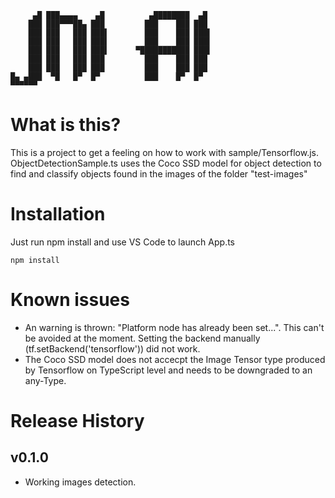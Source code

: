 ```
     ▄█ ███▄▄▄▄    ▄█          ▄████████  ▄█  
    ███ ███▀▀▀██▄ ███         ███    ███ ███  
    ███ ███   ███ ███▌        ███    ███ ███▌ 
    ███ ███   ███ ███▌        ███    ███ ███▌ 
    ███ ███   ███ ███▌      ▀███████████ ███▌ 
    ███ ███   ███ ███         ███    ███ ███  
    ███ ███   ███ ███         ███    ███ ███  
█▄ ▄███  ▀█   █▀  █▀          ███    █▀  █▀   
▀▀▀▀▀▀                                        
```


# What is this?
This is a project to get a feeling on how to work with sample/Tensorflow.js.
ObjectDetectionSample.ts uses the Coco SSD model for object detection to find and classify objects found in the images of the folder "test-images"


# Installation
Just run npm install and use VS Code to launch App.ts

```
npm install
```

# Known issues
- An warning is thrown: "Platform node has already been set...". This can't be avoided at the moment. Setting the backend manually (tf.setBackend('tensorflow')) did not work.
- The Coco SSD model does not accecpt the Image Tensor type produced by Tensorflow on TypeScript level and needs to be downgraded to an any-Type.

# Release History

## v0.1.0
- Working images detection.